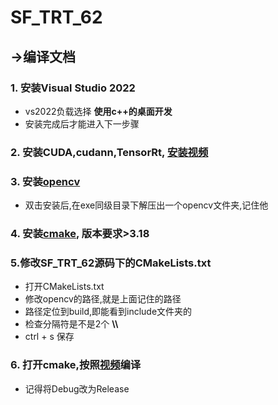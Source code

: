 # SF_TRT_62


## ->编译文档

### 1. 安装Visual Studio 2022
- vs2022负载选择 **使用c++的桌面开发**
- 安装完成后才能进入下一步骤

### 2. 安装CUDA,cudann,TensorRt, [安装视频](https://www.bilibili.com/video/BV1pG411h743/?spm_id_from=333.999.0.0&vd_source=48769c3445e4933d438612c7cb69d59c)

### 3. 安装[opencv](https://objects.githubusercontent.com/github-production-release-asset-2e65be/5108051/909c7495-778f-473e-986f-15771fd5aba4?X-Amz-Algorithm=AWS4-HMAC-SHA256&X-Amz-Credential=AKIAIWNJYAX4CSVEH53A%2F20230803%2Fus-east-1%2Fs3%2Faws4_request&X-Amz-Date=20230803T140937Z&X-Amz-Expires=300&X-Amz-Signature=7463dfac83b13831d77673fb4046b4a58659bd03d409531c466d94335d224767&X-Amz-SignedHeaders=host&actor_id=96624481&key_id=0&repo_id=5108051&response-content-disposition=attachment%3B%20filename%3Dopencv-4.8.0-windows.exe&response-content-type=application%2Foctet-stream)
- 双击安装后,在exe同级目录下解压出一个opencv文件夹,记住他
  
 ### 4. 安装[cmake](https://objects.githubusercontent.com/github-production-release-asset-2e65be/537699/80b4d510-c3d7-421c-b5ee-8f3890af8c7a?X-Amz-Algorithm=AWS4-HMAC-SHA256&X-Amz-Credential=AKIAIWNJYAX4CSVEH53A%2F20230803%2Fus-east-1%2Fs3%2Faws4_request&X-Amz-Date=20230803T141816Z&X-Amz-Expires=300&X-Amz-Signature=0e9430f1448f6c5893715104c6f7e78f21e6e5fea404dd5d4384cd22b3411e09&X-Amz-SignedHeaders=host&actor_id=96624481&key_id=0&repo_id=537699&response-content-disposition=attachment%3B%20filename%3Dcmake-3.27.1-windows-x86_64.msi&response-content-type=application%2Foctet-stream), 版本要求>3.18

### 5.修改SF_TRT_62源码下的CMakeLists.txt
- 打开CMakeLists.txt
- 修改opencv的路径,就是上面记住的路径
- 路径定位到build,即能看到include文件夹的
- 检查分隔符是不是2个  **\\\\**
- ctrl + s 保存

### 6. 打开cmake,按照[视频](https://www.bilibili.com/video/BV1pG411h743?p=3&vd_source=48769c3445e4933d438612c7cb69d59c)编译
- 记得将Debug改为Release
